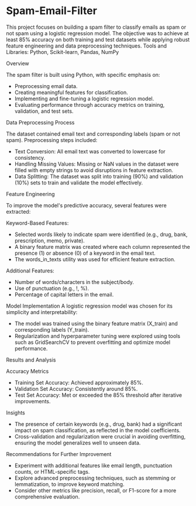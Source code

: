 # Spam-Email-Filter
This project focuses on building a spam filter to classify emails as spam or not spam using a logistic regression model. The objective was to achieve at least 85% accuracy on both training and test datasets while applying robust feature engineering and data preprocessing techniques. 
Tools and Libraries: Python, Scikit-learn, Pandas, NumPy

Overview

The spam filter is built using Python, with specific emphasis on:
- Preprocessing email data.
- Creating meaningful features for classification.
- Implementing and fine-tuning a logistic regression model.
- Evaluating performance through accuracy metrics on training, validation, and test sets.

Data Preprocessing Process

The dataset contained email text and corresponding labels (spam or not spam). 
Preprocessing steps included:
- Text Conversion: All email text was converted to lowercase for consistency.
- Handling Missing Values: Missing or NaN values in the dataset were filled with empty strings to avoid disruptions in feature extraction.
- Data Splitting: The dataset was split into training (90%) and validation (10%) sets to train and validate the model effectively.

Feature Engineering

To improve the model's predictive accuracy, several features were extracted:

Keyword-Based Features:
- Selected words likely to indicate spam were identified (e.g., drug, bank, prescription, memo, private).
- A binary feature matrix was created where each column represented the presence (1) or absence (0) of a keyword in the email text.
- The words_in_texts utility was used for efficient feature extraction.

Additional Features:
- Number of words/characters in the subject/body.
- Use of punctuation (e.g., !, %).
- Percentage of capital letters in the email.

Model Implementation
A logistic regression model was chosen for its simplicity and interpretability:
- The model was trained using the binary feature matrix (X_train) and corresponding labels (Y_train).
- Regularization and hyperparameter tuning were explored using tools such as GridSearchCV to prevent overfitting and optimize model performance.

Results and Analysis

Accuracy Metrics
- Training Set Accuracy: Achieved approximately 85%.
- Validation Set Accuracy: Consistently around 85%.
- Test Set Accuracy: Met or exceeded the 85% threshold after iterative improvements.

Insights 
- The presence of certain keywords (e.g., drug, bank) had a significant impact on spam classification, as reflected in the model coefficients.
- Cross-validation and regularization were crucial in avoiding overfitting, ensuring the model generalizes well to unseen data.

Recommendations for Further Improvement

- Experiment with additional features like email length, punctuation counts, or HTML-specific tags.
- Explore advanced preprocessing techniques, such as stemming or lemmatization, to improve keyword matching.
- Consider other metrics like precision, recall, or F1-score for a more comprehensive evaluation.

